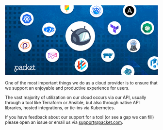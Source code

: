 ![Integrations Banner](/images/integrations/integrations-banner.png)

One of the most important things we do as a cloud provider is to ensure that we support an enjoyable and productive experience for users.

The vast majority of utilization on our cloud occurs via our API, usually through a tool like Terraform or Ansible, but also through native API libraries, hosted integrations, or tie-ins via Kubernetes.

If you have feedback about our support for a tool (or see a gap we can fill) please open an issue or email us via [support@packet.com](mailto:support@packet.com).
